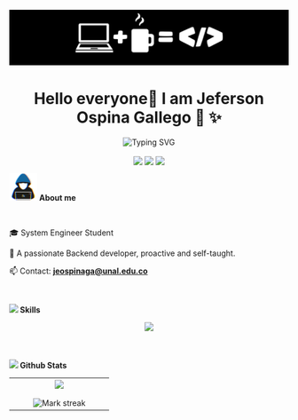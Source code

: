 ![Github Banner](https://github.com/1Suspensive/EjerciciosPOO/blob/main/Banner.jpg)
<h1 align="center">Hello everyone👋 I am Jeferson Ospina Gallego 👋</strong> ✨ </h1>

<p align="center">
   <img src="https://readme-typing-svg.herokuapp.com?font=Fira+Code&pause=1000&color=17516BB0&center=true&random=false&width=435&lines=Welcome+to+my+profile!+" alt="Typing SVG" />
</p>

<p align="center">
    <a href="https://www.linkedin.com/in/jeferson-ospina-gallego-7534b2271/"  target="_blank"><img align="center" src="https://img.shields.io/badge/LinkedIn-0077B5?style=for-the-badge&logo=linkedin&logoColor=white"/></a>
    <a href="https://www.instagram.com/6y.jeferson"  target="_blank"><img align="center" src="https://img.shields.io/badge/Instagram-df1dc5?style=for-the-badge&logo=instagram&logoColor=white" /></a>
    <a href = "mailto:jeospinaga@unal.edu.co" target="_blank"><img align="center" src="https://img.shields.io/badge/Gmail-D14836?style=for-the-badge&logo=gmail&logoColor=white" /></a>
  </p>


<picture><img src = "https://github.com/0xAbdulKhalid/0xAbdulKhalid/raw/main/assets/mdImages/about_me.gif" width = 50px></picture> **About me**

<br>

<p align="left">
🎓 System Engineer Student

📝 A passionate Backend developer, proactive and self-taught.

📫 Contact: **jeospinaga@unal.edu.co**

  </p>
<br>

<img src="https://media2.giphy.com/media/QssGEmpkyEOhBCb7e1/giphy.gif?cid=ecf05e47a0n3gi1bfqntqmob8g9aid1oyj2wr3ds3mg700bl&rid=giphy.gif" width ="25"><b> Skills</b>
<br>

<p align="center">
  <a href="https://skillicons.dev">
    <img src="https://skillicons.dev/icons?i=java,spring,docker,postman,html,css,python,mysql,postgres,sqlite,docker,git,github,regex,vscode,maven,hibernate,windows&perline=6" />
  </a>
</p>
<br/><br/>
<img src="https://media.giphy.com/media/iY8CRBdQXODJSCERIr/giphy.gif" width="35"><b> Github Stats </b>
<!--- stats & Trophy (start) -->
<p align="center">
  <!--- stats (start) -->
<table align="center">
<tr border="none">
<td width="60%" align="center">

<img  align="center"  src="https://github-readme-stats.vercel.app/api?username=1Suspensive&theme=dark&show_icons=true&count_private=true" />
  <br></br>
  <img  title="🔥 Get streak stats for your profile at git.io/streak-stats" alt="Mark streak" src="https://github-readme-streak-stats.herokuapp.com/?user=1Suspensive&theme=dark&hide_border=false" /> 
</td>

</tr>
</table>

</br>
</br>
</br>
